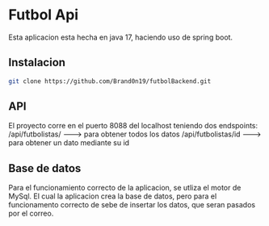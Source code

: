 # Futbol Api

Esta aplicacion esta hecha en java 17, haciendo uso de spring boot.

## Instalacion

```bash
git clone https://github.com/Brand0n19/futbolBackend.git
```

## API

El proyecto corre en el puerto 8088 del localhost teniendo dos endspoints: 
/api/futbolistas/ ---> para obtener todos los datos
/api/futbolistas/id ---> para obtener un dato mediante su id


## Base de datos

Para el funcionamiento correcto de la aplicacion, se utliza el motor de MySql. El cual la aplicacion crea la base de datos, pero para el funcionamento correcto de sebe de insertar los datos, que seran pasados por el correo. 

